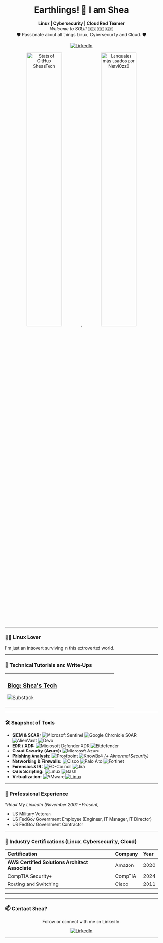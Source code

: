 <div align="center">


  <h1>Earthlings! 👋 I am Shea </h1>

  <p>
    <strong>Linux | Cybersecurity | Cloud Red Teamer</strong><br>
    <em>Welcome to SOLIII</em> 🇺🇸 🇰🇪 🇬🇭<br>
    🛡️ Passionate about all things Linux, Cybersecurity and Cloud. 🛡️
  </p>

  <p>
    <a href="https://www.linkedin.com/in/sheastech/"><img alt="LinkedIn" src="https://img.shields.io/badge/LinkedIn-%230077B5.svg?&style=for-the-badge&logo=linkedin&logoColor=white"></a>
    </p>
  </p>

</div>

<div align="center">
  <a href="https://github.com/sheastech">
    <img src="https://github-readme-stats.vercel.app/api?username=sheastech&show_icons=true&theme=tokyonight&rank_icon=github&count_private=true&include_all_commits=true&hide_border=true&border_radius=10" alt="Stats of GitHub SheasTech" width="48%"/>
  </a>
  <a href="https://github.com/Nervi0zz0">
    <img src="https://github-readme-stats.vercel.app/api/top-langs/?username=Nervi0zz0&layout=compact&theme=tokyonight&langs_count=8&hide_border=true&border_radius=10" alt="Lenguajes más usados por Nervi0zz0" width="48%"/>
  </a>
</div>

---

### 👨‍💻 Linux Lover

I'm just an introvert surviving in this extroverted world.

---

### 🚀 Technical Tutorials and Write-Ups



<table width="100%">
  <tr>
    <td width="50%" valign="top">
      <h3><a href="https://news.sheastech.io/" target="_blank">Blog: Shea's Tech</a></h3>
      <p>
          <img src="https://img.shields.io/badge/Substack-FF6719?logo=substack&logoColor=fff" alt="Substack"/>
    </td
      </p>
    </td>
  </tr>
  </table>

---

### 🛠️ Snapshot of Tools

* **SIEM & SOAR:** ![Microsoft Sentinel](https://img.shields.io/badge/Microsoft%20Sentinel-0078D4?style=flat-square&logo=microsoftazure&logoColor=white) ![Google Chronicle SOAR](https://img.shields.io/badge/Chronicle%20SOAR-4285F4?style=flat-square&logo=google&logoColor=white) ![AlienVault](https://img.shields.io/badge/AlienVault-00A3CC?style=flat-square) ![Devo](https://img.shields.io/badge/Devo-00B2A9?style=flat-square)
* **EDR / XDR:** ![Microsoft Defender XDR](https://img.shields.io/badge/Defender%20XDR-0078D4?style=flat-square&logo=microsoft&logoColor=white) ![Bitdefender](https://img.shields.io/badge/Bitdefender-ED1C24?style=flat-square&logo=bitdefender&logoColor=white)
* **Cloud Security (Azure):** ![Microsoft Azure](https://img.shields.io/badge/Azure%20Security-0078D4?style=flat-square&logo=microsoftazure&logoColor=white)
* **Phishing Analysis:** ![Proofpoint](https://img.shields.io/badge/Proofpoint-0076C0?style=flat-square) ![KnowBe4](https://img.shields.io/badge/KnowBe4-FF8200?style=flat-square) *(+ Abnormal Security)*
* **Networking & Firewalls:** ![Cisco](https://img.shields.io/badge/Cisco%20IOS/ASA-1199D2?style=flat-square&logo=cisco&logoColor=white) ![Palo Alto](https://img.shields.io/badge/Palo%20Alto-FF4500?style=flat-square) ![Fortinet](https://img.shields.io/badge/Fortinet-DC143C?style=flat-square&logo=fortinet&logoColor=white)
* **Forensics & IR:** ![EC-Council](https://img.shields.io/badge/Forensics%20Essentials-000000?style=flat-square) ![Jira](https://img.shields.io/badge/Jira%20(Incident%20Tracking)-0052CC?style=flat-square&logo=jira&logoColor=white)
* **OS & Scripting:** ![Linux](https://img.shields.io/badge/Linux-FCC624?style=flat-square&logo=linux&logoColor=black) ![Bash](https://img.shields.io/badge/Bash-4EAA25?style=flat-square&logo=gnubash&logoColor=white)
* **Virtualization:** ![VMware](https://img.shields.io/badge/VMware-666666?style=flat-square&logo=vmware&logoColor=white) [![Linux](https://img.shields.io/badge/Linux-FCC624?logo=linux&logoColor=black)](#)

---

### 💼 Professional Experience

**Read My LinkedIn*
*(November 2001 – Present)*

* US Military Veteran
* US FedGov Government Employee (Engineer, IT Manager, IT Director)
* US FedGov Government Contractor

---

### 📜 Industry Certifications (Linux, Cybersecurity, Cloud)

| Certification                                            | Company                  | Year  |
| :------------------------------------------------------- | :---------------------- | :--- |
| **AWS Certified Solutions Architect Associate**          | Amazon                  | 2020 |
| CompTIA Security+                                        | CompTIA                 | 2024 |
| Routing and Switching                                    | Cisco                   | 2011 |



---


---

### 📫 Contact Shea?

<div align="center">
<p>Follow or connect with me on LinkedIn.</p>

<p>
    <a href="https://www.linkedin.com/in/sheastech/" target="_blank"><img alt="LinkedIn" src="https://img.shields.io/badge/LinkedIn-%230077B5.svg?&style=for-the-badge&logo=linkedin&logoColor=white"></a>
    </p>
</div>

---

